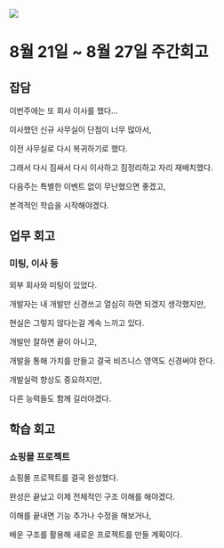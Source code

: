 ![](https://velog.velcdn.com/images/stbpiza/post/c6fb8bc7-26c3-4df6-a45f-3fb2d71d46dc/image.png)

# 8월 21일 ~ 8월 27일 주간회고

## 잡담

이번주에는 또 회사 이사를 했다…

이사했던 신규 사무실이 단점이 너무 많아서,

이전 사무실로 다시 복귀하기로 했다.

그래서 다시 짐싸서 다시 이사하고 짐정리하고 자리 재배치했다.

다음주는 특별한 이벤트 없이 무난했으면 좋겠고,

본격적인 학습을 시작해야겠다.




## 업무 회고

### 미팅, 이사 등

외부 회사와 미팅이 있었다.

개발자는 내 개발만 신경쓰고 열심히 하면 되겠지 생각했지만,

현실은 그렇지 않다는걸 계속 느끼고 있다.

개발만 잘하면 끝이 아니고,

개발을 통해 가치를 만들고 결국 비즈니스 영역도 신경써야 한다.

개발실력 향상도 중요하지만,

다른 능력들도 함께 길러야겠다.




## 학습 회고

### 쇼핑몰 프로젝트

쇼핑몰 프로젝트를 결국 완성했다.

완성은 끝났고 이제 전체적인 구조 이해를 해야겠다.

이해를 끝내면 기능 추가나 수정을 해보거나,

배운 구조를 활용해 새로운 프로젝트를 만들 계획이다.